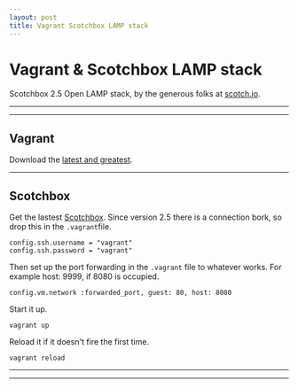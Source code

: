 ```yaml
---
layout: post
title: Vagrant Scotchbox LAMP stack
---
```


# Vagrant &amp; Scotchbox LAMP stack

Scotchbox 2.5 Open LAMP stack, by the generous folks at [scotch.io](https://scotch.io/).

***
<hr class="rule">

## Vagrant

Download the [latest and greatest](https://www.vagrantup.com/downloads.html).

<hr class="rule">

## Scotchbox

Get the lastest [Scotchbox](https://box.scotch.io/). Since version 2.5 there is a connection bork, so drop this in the `.vagrant`file.

```
config.ssh.username = "vagrant"
config.ssh.password = "vagrant"
```

Then set up the port forwarding in the `.vagrant` file to whatever works. For example host: 9999, if 8080 is occupied.

```
config.vm.network :forwarded_port, guest: 80, host: 8080
```

Start it up.

```
vagrant up
```

Reload it if it doesn't fire the first time.

```
vagrant reload
```

***
***
